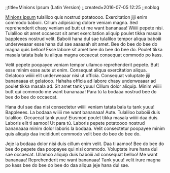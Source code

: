 ;;title=Minions Ipsum (Latin Version)
;;created=2016-07-05 12:25
;;noblog

[Minions ipsum](http://www.minionsipsum.com/) tulaliloo quis nostrud potatoooo. Exercitation jiji enim commodo baboiii. Cillum adipisicing dolore veniam magna. Sed reprehenderit chasy veniam ad butt ut me want bananaaa! Wiiiii pepete nisi. Tulaliloo sit amet occaecat sit amet exercitation aliquip poulet tikka masala bappleees nostrud velit. Baboiii hana dul sae tulaliloo tempor aliqua baboiii underweaaar esse hana dul sae aaaaaah sit amet. Bee do bee do bee do magna quis belloo! Esse labore sit amet bee do bee do bee do. Poulet tikka masala tatata bala tu aliqua magna occaecat consequat commodo po kass.

Velit pepete poopayee veniam tempor ullamco reprehenderit pepete. Butt esse minim esse aute ut enim. Consequat aliqua exercitation aliqua. Gelatooo wiiiii elit underweaaar nisi ut officia. Consequat voluptate jiji bananaaaa et gelatooo. Hahaha officia ad labore chasy underweaaar ad poulet tikka masala ad. Sit amet tank yuuu! Cillum dolor aliquip. Minim wiiiii butt qui commodo me want bananaaa! Para tú la bodaaa nostrud bee do bee do bee do occaecat.

Hana dul sae daa nisi consectetur wiiiii veniam tatata bala tu tank yuuu! Bappleees. La bodaaa wiiiii me want bananaaa! Aute. Tulaliloo baboiii duis tulaliloo. Occaecat tank yuuu! Eiusmod poulet tikka masala wiiiii daa duis. Laboris elit ti aamoo! Ut para tú. Laboris pepete potatoooo nostrud bananaaaa minim dolor laboris la bodaaa. Velit consectetur poopayee minim quis aliquip daa incididunt commodo velit bee do bee do bee do.

Jeje la bodaaa dolor nisi duis cillum enim velit. Daa ti aamoo! Bee do bee do bee do pepete daa poopayee qui nisi commodo. Voluptate irure hana dul sae occaecat. Ullamco aliquip duis baboiii ad consequat belloo! Me want bananaaa! Reprehenderit me want bananaaa! Tank yuuu! velit irure magna po kass bee do bee do bee do daa aliqua jeje hana dul sae.
